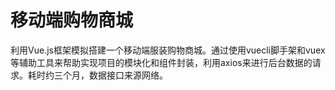 # 移动端购物商城

利用Vue.js框架模拟搭建一个移动端服装购物商城。通过使用vuecli脚手架和vuex等辅助工具来帮助实现项目的模块化和组件封装，利用axios来进行后台数据的请求。耗时约三个月，数据接口来源网络。